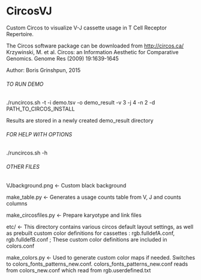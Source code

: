 # CircosVJ
Custom Circos to visualize V-J cassette usage in T Cell Receptor Repertoire.

The Circos software package can be downloaded from http://circos.ca/
Krzywinski, M. et al. Circos: an Information Aesthetic for Comparative Genomics. Genome Res (2009) 19:1639-1645


Author: Boris Grinshpun, 2015

###### TO RUN DEMO ######
./runcircos.sh -t -i demo.tsv -o demo_result -v 3 -j 4 -n 2 -d PATH_TO_CIRCOS_INSTALL

Results are stored in a newly created demo_result directory


###### FOR HELP WITH OPTIONS #####
./runcircos.sh -h


###### OTHER FILES ######
VJbackground.png <- Custom black background

make_table.py <- Generates a usage counts table from V, J and counts columns

make_circosfiles.py <- Prepare karyotype and link files

etc/ <- This directory contains various circos default layout settings, as well as prebuilt custom color definitions for cassettes : rgb.fulldefA.conf, rgb.fulldefB.conf ; These custom color definitions are included in colors.conf

make_colors.py <- Used to generate custom color maps if needed. Switches to colors_fonts_patterns_new.conf.
colors_fonts_patterns_new.conf reads from colors_new.conf which read from rgb.userdefined.txt








